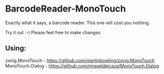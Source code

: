 # BarcodeReader-MonoTouch
Exactly what it says, a barcode reader.
This one will cost you nothing.

Try it out :-) 
Please feel free to make changes.    


## Using: 
zxing.MonoTouch - https://github.com/martinbowling/zxing.MonoTouch
MonoTouch.Dialog - https://github.com/migueldeicaza/MonoTouch.Dialog


